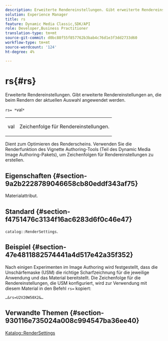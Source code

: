 ```yaml
---
description: Erweiterte Rendereinstellungen. Gibt erweiterte Rendereinstellungen an, die beim Rendern der aktuellen Auswahl angewendet werden.
solution: Experience Manager
title: rs
feature: Dynamic Media Classic,SDK/API
role: Developer,Business Practitioner
translation-type: tm+mt
source-git-commit: d0bc88f55f857762b3bab4c76d1e3f3dd2733d60
workflow-type: tm+mt
source-wordcount: '124'
ht-degree: 4%

---
```



# rs{#rs}

Erweiterte Rendereinstellungen. Gibt erweiterte Rendereinstellungen an, die beim Rendern der aktuellen Auswahl angewendet werden.

`rs= *`val`*`

<table id="simpletable_4B028996E5824FC18B9749D1A6A3C2E3"> 
 <tr class="strow"> 
  <td class="stentry"> <p><span class="varname"> val</span> </p> </td> 
  <td class="stentry"> <p>Zeichenfolge für Rendereinstellungen. </p></td> 
 </tr> 
</table>

Dient zum Optimieren des Renderscheins. Verwenden Sie die Renderfunktion des Vignette Authoring-Tools (Teil des Dynamic Media Image Authoring-Pakets), um Zeichenfolgen für Rendereinstellungen zu erstellen.

## Eigenschaften {#section-9a2b2228789046658cb80eddf343af75}

Materialattribut.

## Standard {#section-f4751476c3134f16ac6283d6f0c46e47}

`catalog::RenderSettings`.

## Beispiel {#section-47e4811882574441a4d517e42a35f352}

Nach einigen Experimenten im Image Authoring wird festgestellt, dass die Unschärfemaske (USM) die richtige Scharfzeichnung für die jeweilige Anwendung und das Material bereitstellt. Die Zeichenfolge für die Rendereinstellungen, die USM konfiguriert, wird zur Verwendung mit diesem Material in den Befehl `rs=` kopiert:

`…&rs=U2V20W50X2&…`

## Verwandte Themen {#section-930116e735024a008c994547ba36ee40}

[Katalog::RenderSettings](../../../../../ir-api/material-cat/image-rendering-api-ref/c-ir-material-catalog/c-ir-material-data-reference/r-ir-rendersettings-dataref.md#reference-9ce753ae4096455eadcc12ac064de711)
